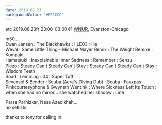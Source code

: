```yaml
---
date: 2019.08.23
backgroundColor: '#FFCCCC'
---
```


etc 2019.08.23fr 23:00-03:00 @ [WNUR](http://www.wnur.org/), Evanston-Chicago  

m50...  
Ewan Jansen : The Blackhawks : IILE03 : Iile  
Weval : Same Little Thing - Michael Mayer Remix : The Weight Remixe : Kompakt  
Hamatsuki : Inexplainable Inner Sadness : Remember : Sensu  
Piezo : Steady Can't Steady Can't Stay : Steady Can't Steady Can't Stay : Wisdom Teeth  
Snad : Lemming : 04 : Super Tuff  
Sevensol & Bender : Scuba (Aera's Diving Dub) : Scuba : Fauxpas  
Pinkcourtesyphone & Gwyneth Wentink : Where Sickness Left Its Touch : when she had no mirror... she watched her shadow : Line  

Parsa Parhizkar, Nesa Azadikhah...  
no setlists  

thanks to tony for calling in